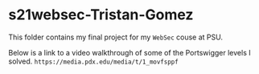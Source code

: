# s21websec-Tristan-Gomez

This folder contains my final project for my `WebSec` couse at PSU.

Below is a link to a video walkthrough of some of the Portswigger levels I solved. 
`https://media.pdx.edu/media/t/1_movfsppf`
